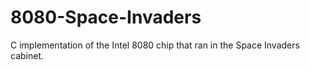 # 8080-Space-Invaders
C implementation of the Intel 8080 chip that ran in the Space Invaders cabinet.

